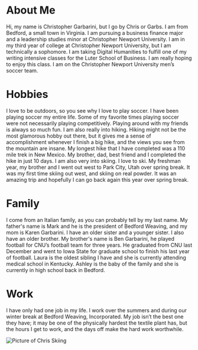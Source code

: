 # About Me 

Hi, my name is Christopher Garbarini, but I go by Chris or Garbs. I am from Bedford, a small town in Virginia. I am pursuing a business finance major and a leadership studies minor at Christopher Newport University. I am in my third year of college at Christopher Newport University, but I am technically a sophomore. I am taking Digital Humanities to fulfill one of my writing intensive classes for the Luter School of Business. I am really hoping to enjoy this class. I am on the Christopher Newport University men’s soccer team. 

# Hobbies

I love to be outdoors, so you see why I love to play soccer. I have been playing soccer my entire life. Some of my favorite times playing soccer were not necessarily playing competitively. Playing around with my friends is always so much fun. I am also really into hiking. Hiking might not be the most glamorous hobby out there, but it gives me a sense of accomplishment whenever I finish a big hike, and the views you see from the mountain are insane. My longest hike that I have completed was a 110 mile trek in New Mexico. My brother, dad, best friend and I completed the hike in just 10 days. I am also very into skiing. I love to ski. My freshman year, my brother and I went out west to Park City, Utah over spring break. It was my first time skiing out west, and skiing on real powder. It was an amazing trip and hopefully I can go back again this year over spring break.

# Family 

I come from an Italian family, as you can probably tell by my last name. My father's name is Mark and he is the president of Bedford Weaving, and my mom is Karen Garbarini. I have an older sister and a younger sister. I also have an older brother. My brother's name is Ben Garbarini, he played football for CNU’s football team for three years. He graduated from CNU last December and went to Iowa State for graduate school to finish his last year of football. Laura is the oldest sibling I have and she is currently attending medical school in Kentucky. Ashley is the baby of the family and she is currently in high school back in Bedford.   

# Work

I have only had one job in my life. I work over the summers and during our winter break at Bedford Weaving, Incorporated. My job isn’t the best one they have; it may be one of the physically hardest the textile plant has, but the hours I get to work, and the days off make the hard work worthwhile.    

![Picture of Chris Skiing](https://chrisgarbarini.github.io/Chris-Garbarini/images/Chris.jpg)

